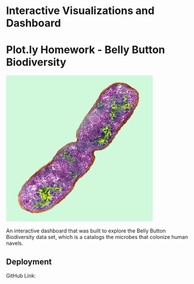 # Interactive Visualizations and Dashboard

# Plot.ly Homework - Belly Button Biodiversity

![Bacteria by filterforge.com](Images/bacteria.jpg)

An interactive dashboard that was built to explore the Belly Button Biodiversity data set, which is a catalogs the microbes that colonize human navels.


## Deployment

GitHub Link:  
